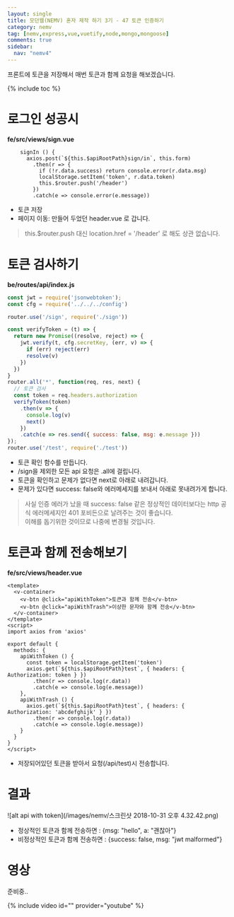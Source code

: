 ```yaml
---
layout: single
title: 모던웹(NEMV) 혼자 제작 하기 3기 - 47 토큰 인증하기
category: nemv
tag: [nemv,express,vue,vuetify,node,mongo,mongoose]
comments: true
sidebar:
  nav: "nemv4"
---
```


프론트에 토큰을 저장해서 매번 토큰과 함께 요청을 해보겠습니다.

{% include toc %}

# 로그인 성공시

**fe/src/views/sign.vue**  
```vue
    signIn () {
      axios.post(`${this.$apiRootPath}sign/in`, this.form)
        .then(r => {
          if (!r.data.success) return console.error(r.data.msg)
          localStorage.setItem('token', r.data.token)
          this.$router.push('/header')         
        })
        .catch(e => console.error(e.message))
```

- 토큰 저장
- 페이지 이동: 만들어 두었던 header.vue 로 갑니다.

> this.$router.push 대신 location.href = '/header' 로 해도 상관 없습니다.

# 토큰 검사하기

**be/routes/api/index.js**  
```javascript
const jwt = require('jsonwebtoken');
const cfg = require('../../../config')

router.use('/sign', require('./sign'))

const verifyToken = (t) => {
  return new Promise((resolve, reject) => {
    jwt.verify(t, cfg.secretKey, (err, v) => {
      if (err) reject(err)
      resolve(v)
    })
  })
}
router.all('*', function(req, res, next) {
  // 토큰 검사
  const token = req.headers.authorization
  verifyToken(token)
    .then(v => {
      console.log(v)
      next()
    })
    .catch(e => res.send({ success: false, msg: e.message }))  
});
router.use('/test', require('./test'))
```

- 토큰 확인 함수를 만듭니다.
- /sign을 제외한 모든 api 요청은 .all에 걸립니다.
- 토큰을 확인하고 문제가 없다면 next로 아래로 내려갑니다.
- 문제가 있다면 success: false와 에러메세지를 보내서 아래로 못내려가게 합니다.

> 사실 인증 에러가 났을 때 success: false 같은 정상적인 데이터보다는 http 공식 에러메세지인 401 포비든으로 날려주는 것이 좋습니다.  
이해를 돕기위한 것이므로 나중에 변경될 것입니다.

# 토큰과 함께 전송해보기

**fe/src/views/header.vue**  
```vue
<template>
  <v-container>
    <v-btn @click="apiWithToken">토큰과 함께 전송</v-btn>
    <v-btn @click="apiWithTrash">이상한 문자와 함께 전송</v-btn>
  </v-container>
</template>
<script>
import axios from 'axios'

export default {
  methods: {    
    apiWithToken () {
      const token = localStorage.getItem('token')
      axios.get(`${this.$apiRootPath}test`, { headers: { Authorization: token } })
        .then(r => console.log(r.data))
        .catch(e => console.log(e.message))
    },
    apiWithTrash () {
      axios.get(`${this.$apiRootPath}test`, { headers: { Authorization: 'abcdefghijk' } })
        .then(r => console.log(r.data))
        .catch(e => console.log(e.message))
    }
  }
}
</script>
```

- 저장되어있던 토큰을 받아서 요청(/api/test)시 전송합니다.

# 결과

![alt api with token](/images/nemv/스크린샷 2018-10-31 오후 4.32.42.png)

- 정상적인 토큰과 함께 전송하면 : {msg: "hello", a: "괜찮아"}
- 비정상적인 토큰과 함께 전송하면 : {success: false, msg: "jwt malformed"}

# 영상

준비중..

{% include video id="" provider="youtube" %}   




